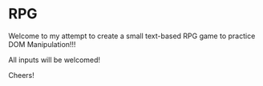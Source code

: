 # RPG

Welcome to my attempt to create a small text-based RPG game to practice DOM Manipulation!!!

All inputs will be welcomed!

Cheers!
